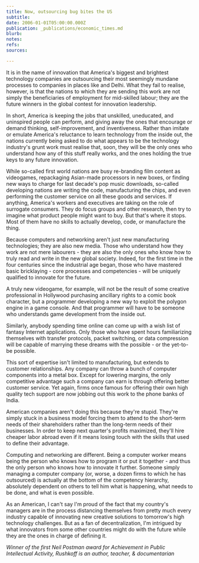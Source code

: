 ```yaml
---
title: Now, outsourcing bug bites the US
subtitle: 
date: 2006-01-01T05:00:00.000Z
publication: _publications/economic_times.md
blurb: 
notes: 
refs: 
sources: 

---
```

It is in the name of innovation that America's biggest and brightest technology companies are outsourcing their most seemingly mundane processes to companies in places like and Delhi. What they fail to realise, however, is that the nations to which they are sending this work are not simply the beneficiaries of employment for mid-skilled labour; they are the future winners in the global contest for innovation leadership.

In short, America is keeping the jobs that unskilled, uneducated, and uninspired people can perform, and giving away the ones that encourage or demand thinking, self-improvement, and inventiveness. Rather than imitate or emulate America's reluctance to learn technology from the inside out, the nations currently being asked to do what appears to be the technology industry's grunt work must realise that, soon, they will be the only ones who understand how any of this stuff really works, and the ones holding the true keys to any future innovation.

While so-called first world nations are busy re-branding film content as videogames, repackaging Asian-made processors in new boxes, or finding new ways to charge for last decade's pop music downloads, so-called developing nations are writing the code, manufacturing the chips, and even performing the customer service on all these goods and services. If anything, America's workers and executives are taking on the role of surrogate consumers. They do focus groups and other research, then try to imagine what product people might want to buy. But that's where it stops. Most of them have no skills to actually develop, code, or manufacture the thing.

Because computers and networking aren't just new manufacturing technologies; they are also new media. Those who understand how they work are not mere labourers - they are also the only ones who know how to truly read and write in the new global society. Indeed, for the first time in the four centuries since the industrial age began, those who have mastered basic bricklaying - core processes and competencies - will be uniquely qualified to innovate for the future.

A truly new videogame, for example, will not be the result of some creative professional in Hollywood purchasing ancillary rights to a comic book character, but a programmer developing a new way to exploit the polygon engine in a game console. And that programmer will have to be someone who understands game development from the inside out.

Similarly, anybody spending time online can come up with a wish list of fantasy Internet applications. Only those who have spent hours familiarizing themselves with transfer protocols, packet switching, or data compression will be capable of marrying these dreams with the possible - or the yet-to-be possible.

This sort of expertise isn't limited to manufacturing, but extends to customer relationships. Any company can throw a bunch of computer components into a metal box. Except for lowering margins, the only competitive advantage such a company can earn is through offering better customer service. Yet again, firms once famous for offering their own high quality tech support are now jobbing out this work to the phone banks of India.

American companies aren't doing this because they're stupid. They're simply stuck in a business model forcing them to attend to the short-term needs of their shareholders rather than the long-term needs of their businesses. In order to keep next quarter's profits maximized, they'll hire cheaper labor abroad even if it means losing touch with the skills that used to define their advantage.

Computing and networking are different. Being a computer worker means being the person who knows how to program it or put it together - and thus the only person who knows how to innovate it further. Someone simply managing a computer company (or, worse, a dozen firms to which he has outsourced) is actually at the bottom of the competency hierarchy, absolutely dependent on others to tell him what is happening, what needs to be done, and what is even possible.

As an American, I can't say I'm proud of the fact that my country's managers are in the process distancing themselves from pretty much every industry capable of innovating new creative solutions to tomorrow's high technology challenges. But as a fan of decentralization, I'm intrigued by what innovators from some other countries might do with the future while they are the ones in charge of defining it.

*Winner of the first Neil Postman award for Achievement in Public Intellectual Activity, Rushkoff is an author, teacher, & documentarian*